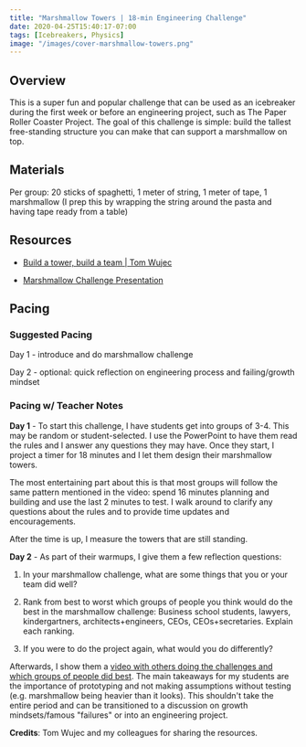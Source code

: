 ```yaml
---
title: "Marshmallow Towers | 18-min Engineering Challenge"
date: 2020-04-25T15:40:17-07:00
tags: [Icebreakers, Physics]
image: "/images/cover-marshmallow-towers.png"
---
```


## Overview

This is a super fun and popular challenge that can be used as an icebreaker during the first week or before an engineering project, such as The Paper Roller Coaster Project. The goal of this challenge is simple: build the tallest free-standing structure you can make that can support a marshmallow on top.

## Materials

Per group: 20 sticks of spaghetti, 1 meter of string, 1 meter of tape, 1 marshmallow (I prep this by wrapping the string around the pasta and having tape ready from a table)

## Resources

- [Build a tower, build a team | Tom Wujec](https://youtu.be/H0_yKBitO8M)

- [Marshmallow Challenge Presentation](/downloads/marshmallow-challenge-presentation.pptx)

## Pacing

### Suggested Pacing

Day 1 - introduce and do marshmallow challenge

Day 2 - optional: quick reflection on engineering process and failing/growth mindset

### Pacing w/ Teacher Notes

**Day 1** - To start this challenge, I have students get into groups of 3-4. This may be random or student-selected. I use the PowerPoint to have them read the rules and I answer any questions they may have. Once they start, I project a timer for 18 minutes and I let them design their marshmallow towers.

The most entertaining part about this is that most groups will follow the same pattern mentioned in the video: spend 16 minutes planning and building and use the last 2 minutes to test. I walk around to clarify any questions about the rules and to provide time updates and encouragements.

After the time is up, I measure the towers that are still standing.

**Day 2** - As part of their warmups, I give them a few reflection questions:

1. In your marshmallow challenge, what are some things that you or your team did well?

2. Rank from best to worst which groups of people you think would do the best in the marshmallow challenge: Business school students, lawyers, kindergartners, architects+engineers, CEOs, CEOs+secretaries. Explain each ranking.

3. If you were to do the project again, what would you do differently?

Afterwards, I show them a [video with others doing the challenges and which groups of people did best](https://youtu.be/H0_yKBitO8M). The main takeaways for my students are the importance of prototyping and not making assumptions without testing (e.g. marshmallow being heavier than it looks). This shouldn't take the entire period and can be transitioned to a discussion on growth mindsets/famous "failures" or into an engineering project.

**Credits**: Tom Wujec and my colleagues for sharing the resources.
